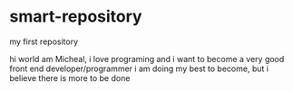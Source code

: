 # smart-repository
my first repository

hi world am Micheal, i love programing and i want to become a very good front end developer/programmer
i am doing my best to become, but i believe there is more to be done
